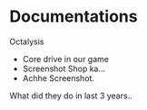 # Documentations
Octalysis
- Core drive in our game
- Screenshot Shop ka...
- Achhe Screenshot.


What did they do in last 3 years..
